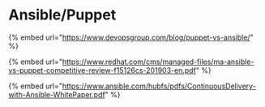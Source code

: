 # Ansible/Puppet

{% embed url="https://www.devopsgroup.com/blog/puppet-vs-ansible/" %}

{% embed url="https://www.redhat.com/cms/managed-files/ma-ansible-vs-puppet-competitive-review-f15126cs-201903-en.pdf" %}

{% embed url="https://www.ansible.com/hubfs/pdfs/ContinuousDelivery-with-Ansible-WhitePaper.pdf" %}



